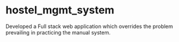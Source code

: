 # hostel_mgmt_system
Developed a Full stack web application which overrides the problem prevailing in practicing the manual system.
